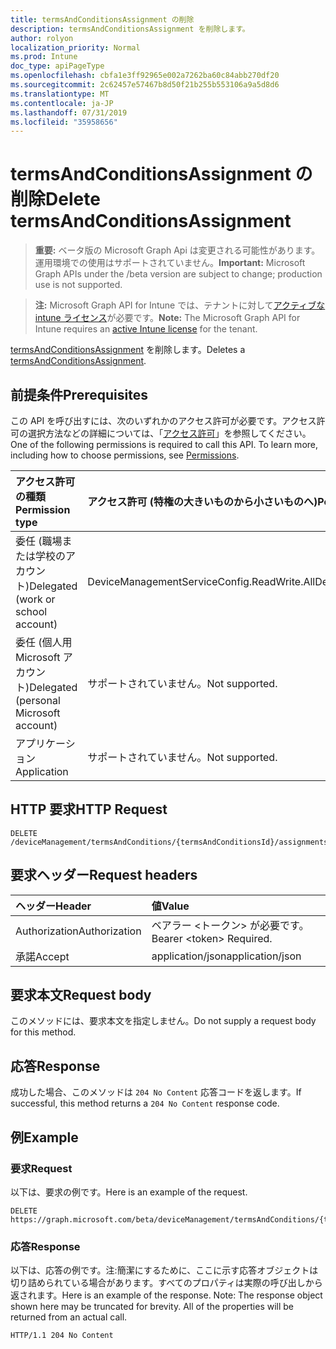 ```yaml
---
title: termsAndConditionsAssignment の削除
description: termsAndConditionsAssignment を削除します。
author: rolyon
localization_priority: Normal
ms.prod: Intune
doc_type: apiPageType
ms.openlocfilehash: cbfa1e3ff92965e002a7262ba60c84abb270df20
ms.sourcegitcommit: 2c62457e57467b8d50f21b255b553106a9a5d8d6
ms.translationtype: MT
ms.contentlocale: ja-JP
ms.lasthandoff: 07/31/2019
ms.locfileid: "35958656"
---
```

# <a name="delete-termsandconditionsassignment"></a><span data-ttu-id="8aa57-103">termsAndConditionsAssignment の削除</span><span class="sxs-lookup"><span data-stu-id="8aa57-103">Delete termsAndConditionsAssignment</span></span>

> <span data-ttu-id="8aa57-104">**重要:** ベータ版の Microsoft Graph Api は変更される可能性があります。運用環境での使用はサポートされていません。</span><span class="sxs-lookup"><span data-stu-id="8aa57-104">**Important:** Microsoft Graph APIs under the /beta version are subject to change; production use is not supported.</span></span>

> <span data-ttu-id="8aa57-105">**注:** Microsoft Graph API for Intune では、テナントに対して[アクティブな intune ライセンス](https://go.microsoft.com/fwlink/?linkid=839381)が必要です。</span><span class="sxs-lookup"><span data-stu-id="8aa57-105">**Note:** The Microsoft Graph API for Intune requires an [active Intune license](https://go.microsoft.com/fwlink/?linkid=839381) for the tenant.</span></span>

<span data-ttu-id="8aa57-106">[termsAndConditionsAssignment](../resources/intune-companyterms-termsandconditionsassignment.md) を削除します。</span><span class="sxs-lookup"><span data-stu-id="8aa57-106">Deletes a [termsAndConditionsAssignment](../resources/intune-companyterms-termsandconditionsassignment.md).</span></span>

## <a name="prerequisites"></a><span data-ttu-id="8aa57-107">前提条件</span><span class="sxs-lookup"><span data-stu-id="8aa57-107">Prerequisites</span></span>
<span data-ttu-id="8aa57-p101">この API を呼び出すには、次のいずれかのアクセス許可が必要です。アクセス許可の選択方法などの詳細については、「[アクセス許可](/graph/permissions-reference)」を参照してください。</span><span class="sxs-lookup"><span data-stu-id="8aa57-p101">One of the following permissions is required to call this API. To learn more, including how to choose permissions, see [Permissions](/graph/permissions-reference).</span></span>

|<span data-ttu-id="8aa57-110">アクセス許可の種類</span><span class="sxs-lookup"><span data-stu-id="8aa57-110">Permission type</span></span>|<span data-ttu-id="8aa57-111">アクセス許可 (特権の大きいものから小さいものへ)</span><span class="sxs-lookup"><span data-stu-id="8aa57-111">Permissions (from most to least privileged)</span></span>|
|:---|:---|
|<span data-ttu-id="8aa57-112">委任 (職場または学校のアカウント)</span><span class="sxs-lookup"><span data-stu-id="8aa57-112">Delegated (work or school account)</span></span>|<span data-ttu-id="8aa57-113">DeviceManagementServiceConfig.ReadWrite.All</span><span class="sxs-lookup"><span data-stu-id="8aa57-113">DeviceManagementServiceConfig.ReadWrite.All</span></span>|
|<span data-ttu-id="8aa57-114">委任 (個人用 Microsoft アカウント)</span><span class="sxs-lookup"><span data-stu-id="8aa57-114">Delegated (personal Microsoft account)</span></span>|<span data-ttu-id="8aa57-115">サポートされていません。</span><span class="sxs-lookup"><span data-stu-id="8aa57-115">Not supported.</span></span>|
|<span data-ttu-id="8aa57-116">アプリケーション</span><span class="sxs-lookup"><span data-stu-id="8aa57-116">Application</span></span>|<span data-ttu-id="8aa57-117">サポートされていません。</span><span class="sxs-lookup"><span data-stu-id="8aa57-117">Not supported.</span></span>|

## <a name="http-request"></a><span data-ttu-id="8aa57-118">HTTP 要求</span><span class="sxs-lookup"><span data-stu-id="8aa57-118">HTTP Request</span></span>
<!-- {
  "blockType": "ignored"
}
-->
``` http
DELETE /deviceManagement/termsAndConditions/{termsAndConditionsId}/assignments/{termsAndConditionsAssignmentId}
```

## <a name="request-headers"></a><span data-ttu-id="8aa57-119">要求ヘッダー</span><span class="sxs-lookup"><span data-stu-id="8aa57-119">Request headers</span></span>
|<span data-ttu-id="8aa57-120">ヘッダー</span><span class="sxs-lookup"><span data-stu-id="8aa57-120">Header</span></span>|<span data-ttu-id="8aa57-121">値</span><span class="sxs-lookup"><span data-stu-id="8aa57-121">Value</span></span>|
|:---|:---|
|<span data-ttu-id="8aa57-122">Authorization</span><span class="sxs-lookup"><span data-stu-id="8aa57-122">Authorization</span></span>|<span data-ttu-id="8aa57-123">ベアラー &lt;トークン&gt; が必要です。</span><span class="sxs-lookup"><span data-stu-id="8aa57-123">Bearer &lt;token&gt; Required.</span></span>|
|<span data-ttu-id="8aa57-124">承諾</span><span class="sxs-lookup"><span data-stu-id="8aa57-124">Accept</span></span>|<span data-ttu-id="8aa57-125">application/json</span><span class="sxs-lookup"><span data-stu-id="8aa57-125">application/json</span></span>|

## <a name="request-body"></a><span data-ttu-id="8aa57-126">要求本文</span><span class="sxs-lookup"><span data-stu-id="8aa57-126">Request body</span></span>
<span data-ttu-id="8aa57-127">このメソッドには、要求本文を指定しません。</span><span class="sxs-lookup"><span data-stu-id="8aa57-127">Do not supply a request body for this method.</span></span>

## <a name="response"></a><span data-ttu-id="8aa57-128">応答</span><span class="sxs-lookup"><span data-stu-id="8aa57-128">Response</span></span>
<span data-ttu-id="8aa57-129">成功した場合、このメソッドは `204 No Content` 応答コードを返します。</span><span class="sxs-lookup"><span data-stu-id="8aa57-129">If successful, this method returns a `204 No Content` response code.</span></span>

## <a name="example"></a><span data-ttu-id="8aa57-130">例</span><span class="sxs-lookup"><span data-stu-id="8aa57-130">Example</span></span>

### <a name="request"></a><span data-ttu-id="8aa57-131">要求</span><span class="sxs-lookup"><span data-stu-id="8aa57-131">Request</span></span>
<span data-ttu-id="8aa57-132">以下は、要求の例です。</span><span class="sxs-lookup"><span data-stu-id="8aa57-132">Here is an example of the request.</span></span>
``` http
DELETE https://graph.microsoft.com/beta/deviceManagement/termsAndConditions/{termsAndConditionsId}/assignments/{termsAndConditionsAssignmentId}
```

### <a name="response"></a><span data-ttu-id="8aa57-133">応答</span><span class="sxs-lookup"><span data-stu-id="8aa57-133">Response</span></span>
<span data-ttu-id="8aa57-p102">以下は、応答の例です。注:簡潔にするために、ここに示す応答オブジェクトは切り詰められている場合があります。すべてのプロパティは実際の呼び出しから返されます。</span><span class="sxs-lookup"><span data-stu-id="8aa57-p102">Here is an example of the response. Note: The response object shown here may be truncated for brevity. All of the properties will be returned from an actual call.</span></span>
``` http
HTTP/1.1 204 No Content
```





